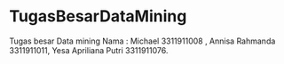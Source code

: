 # TugasBesarDataMining
Tugas besar Data mining 
Nama : Michael 3311911008 , Annisa Rahmanda 3311911011, Yesa Apriliana Putri 3311911076.

